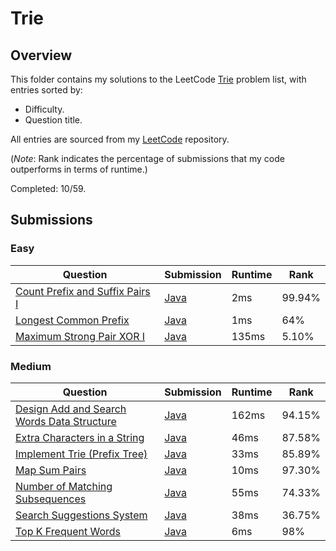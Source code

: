 # Trie

## Overview
This folder contains my solutions to the LeetCode [Trie](https://leetcode.com/problem-list/design/) problem list,
with entries sorted by:
- Difficulty.
- Question title.

All entries are sourced from my [LeetCode](https://github.com/shumarb/leetcode) repository.

(*Note*: Rank indicates the percentage of submissions that my code outperforms in terms of runtime.)

Completed: 10/59.

## Submissions
### Easy
| Question                                                                                                      | Submission                                                                                          | Runtime | Rank   |
|---------------------------------------------------------------------------------------------------------------|-----------------------------------------------------------------------------------------------------|---------|--------|
| [Count Prefix and Suffix Pairs I](https://leetcode.com/problems/count-prefix-and-suffix-pairs-i/description/) | [Java](https://github.com/shumarb/leetcode/blob/main/submissions/CountPrefixAndSuffixPairsOne.java) | 2ms     | 99.94% |
| [Longest Common Prefix](https://leetcode.com/problems/longest-common-prefix/description/)                     | [Java](https://github.com/shumarb/leetcode/blob/main/submissions/LongestCommonPrefix.java)          | 1ms     | 64%    |
| [Maximum Strong Pair XOR I](https://leetcode.com/problems/maximum-strong-pair-xor-i/description/)             | [Java](https://github.com/shumarb/leetcode/blob/main/submissions/MaximumStrongPairXorOne.java)      | 135ms   | 5.10%  |

### Medium
| Question                                                                                                                            | Submission                                                                                                  | Runtime | Rank   |
|-------------------------------------------------------------------------------------------------------------------------------------|-------------------------------------------------------------------------------------------------------------|---------|--------|
| [Design Add and Search Words Data Structure](https://leetcode.com/problems/design-add-and-search-words-data-structure/description/) | [Java](https://github.com/shumarb/leetcode/blob/main/submissions/DesignAddAndSearchWordsDataStructure.java) | 162ms   | 94.15% | 
| [Extra Characters in a String](https://leetcode.com/problems/extra-characters-in-a-string/description/)                             | [Java](https://github.com/shumarb/leetcode/blob/main/submissions/ExtraCharactersInAString.java)             | 46ms    | 87.58% | 
| [Implement Trie (Prefix Tree)](https://leetcode.com/problems/implement-trie-prefix-tree/description/)                               | [Java](https://github.com/shumarb/leetcode/blob/main/submissions/Trie.java)                                 | 33ms    | 85.89% | 
| [Map Sum Pairs](https://leetcode.com/problems/map-sum-pairs/description/)                                                           | [Java](https://github.com/shumarb/leetcode/blob/main/submissions/MapSum.java)                               | 10ms    | 97.30% |
| [Number of Matching Subsequences](https://leetcode.com/problems/number-of-matching-subsequences/description/)                       | [Java](https://github.com/shumarb/leetcode/blob/main/submissions/NumberOfMatchingSubsequences.java)         | 55ms    | 74.33% |
| [Search Suggestions System](https://leetcode.com/problems/search-suggestions-system/description/)                                   | [Java](https://github.com/shumarb/leetcode/blob/main/submissions/SearchSuggestionsSystem.java)              | 38ms    | 36.75% |
| [Top K Frequent Words](https://leetcode.com/problems/top-k-frequent-words/description/)                                             | [Java](https://github.com/shumarb/leetcode/blob/main/submissions/TopKFrequentWords.java)                    | 6ms     | 98%    | 
